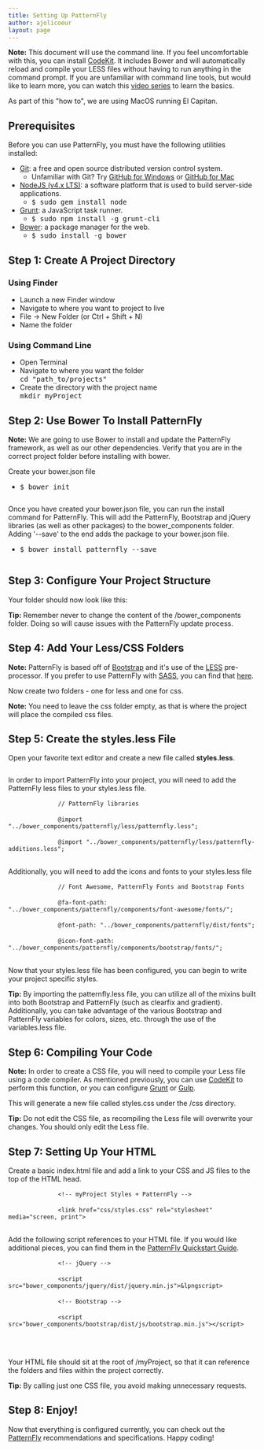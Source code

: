 ```yaml
---
title: Setting Up PatternFly
author: ajolicoeur
layout: page
---
```

<div class="well">
  <p>
    <b>Note:</b>
    This document will use the command line. If you feel uncomfortable with this, you can install <a href="https://incident57.com/codekit/" target="top">CodeKit</a>. It includes Bower and will automatically reload and compile your LESS files without having to run anything in the command prompt.
    If you are unfamiliar with command line tools, but would like to learn more, you can watch this <a href="https://www.youtube.com/playlist?list=PLLnpHn493BHGmEYzbjWPJsnRMhvs-PSYG" target="top">video series</a> to learn the basics.
  </p>
  <p>As part of this "how to", we are using MacOS running El Capitan.</p>
</div>
<div class="row">
  <div class="col-md-12">
    <h2>Prerequisites</h2>
    <div class="row">
      <div class="col-xs-12 col-sm-12 col-md-12">
        <p>Before you can use PatternFly, you must have the following utilities installed:</p>
        <ul>
          <li><a href="https://git-scm.com/downloads" target="top">Git</a>: a free and open source distributed version control system.
            <ul>
              <li>Unfamiliar with Git? Try <a href="https://desktop.github.com/" target="top">GitHub for Windows</a> or <a href="https://desktop.github.com/" target="top">GitHub for Mac</a></li>
            </ul>
          </li>
          <li><a href="https://nodejs.org/en/" target="top">NodeJS (v4.x LTS)</a>: a software platform that is used to build server-side applications.
            <ul>
              <li>
                <kbd>$ sudo gem install node</kbd>
              </li>
            </ul>
          </li>
          <li><a href="http://gruntjs.com/getting-started" target="top">Grunt</a>: a JavaScript task runner.
            <ul>
              <li>
                <kbd>$ sudo npm install -g grunt-cli</kbd>
              </li>
            </ul>
          </li>
          <li><a href="https://bower.io/#installing-bower" target="top">Bower</a>: a package manager for the web.
            <ul>
              <li>
                <kbd>$ sudo install -g bower</kbd>
              </li>
            </ul>
          </li>
        </ul>
      </div>
    </div>
  </div>
</div>
<div class="row">
  <div class="col-md-12">
    <h2>Step 1: Create A Project Directory</h2>
    <div class="row">
      <div class="col-xs-12 col-sm-12 col-md-6">
        <h3>Using Finder</h3>
        <ul>
          <li>Launch a new Finder window</li>
          <li>Navigate to where you want to project to live</li>
          <li>File -> New Folder (or Ctrl + Shift + N)</li>
          <li>Name the folder</li>
        </ul>
      </div>
      <div class="col-xs-12 col-sm-12 col-md-6">
        <h3>Using Command Line</h3>
        <p>
          <ul>
            <li>Open Terminal</li>
            <li>Navigate to where you want the folder<br />
              <kbd>
                cd "path_to/projects"
              </kbd>
            </li>
            <li>Create the directory with the project name<br/>
              <kbd>
                mkdir myProject
              </kbd>
            </li>
          </ul>
        </p>
      </div>
    </div>
  </div>
</div>
<div class="row">
  <div class="col-md-12">
    <h2>Step 2: Use Bower To Install PatternFly</h2>
    <div class="row">
      <div class="col-xs-12 col-sm-12 col-md-12">
        <div class="well">
          <b>Note:</b> We are going to use Bower to install and update the PatternFly framework, as well as our other dependencies. Verify that you are in the correct project folder before installing with bower.
        </div>
      </div>
      <div class="col-xs-12 col-sm-12 col-md-12">
        <p>Create your bower.json file
          <ul>
            <li>
              <kbd>$ bower init</kbd>
            </li>
          </ul>
        </p>
      </div>
      <div class="col-sm-12 col-md-12 section-img">
        <img src="{{ site.baseurl}}assets/img/get-started-myProject_bower.png" alt="">
      </div>
      <div class="col-xs-12 col-sm-12 col-md-12">
        <p>Once you have created your bower.json file, you can run the install command for PatternFly. This will add the PatternFly, Bootstrap and jQuery libraries (as well as other packages) to the bower_components folder. Adding '--save' to the end adds the package to your bower.json file.
          <ul>
            <li>
              <kbd>$ bower install patternfly --save</kbd>
            </li>
          </ul>
        </p>
      </div>
      <div class="col-sm-12 col-md-12 section-img">
        <img src="{{ site.baseurl}}assets/img/get-started-bower-init.png" alt="">
      </div>
    </div>
  </div>
</div>
<div class="row">
  <div class="col-md-12">
    <h2>Step 3: Configure Your Project Structure</h2>
    <div class="row">
      <div class="col-xs-12 col-sm-12 col-md-12">
        <p>Your folder should now look like this:</p>
        <div class="col-sm-8 col-md-8 section-img">
          <img src="{{ site.baseurl}}assets/img/get-started-file-structure.png" alt="">
        </div>
        <div class="col-sm-4 col-md-4">
          <b>Tip:</b> Remember never to change the content of the /bower_components folder. Doing so will cause issues with the PatternFly update process.
        <div>
      </div>
    </div>
  </div>
</div>
<div class="row">
  <div class="col-md-12">
    <h2>Step 4: Add Your Less/CSS Folders</h2>
    <div class="row">
      <div class="col-xs-12 col-sm-12 col-md-12">
        <div class="well col-md-12">
          <b>Note:</b> PatternFly is based off of <a href="https://www.getbootstrap.com" target="top">Bootstrap</a> and it's use of the <a href="http://lesscss.org/" target="top">LESS</a> pre-processor.
          If you prefer to use PatternFly with <a href="http://sass-lang.com/" target="top">SASS</a>, you can find that <a href="https://github.com/patternfly/patternfly-sass" target="top">here</a>.
        </div>
      </div>
      <div class="col-xs-12 col-sm-12 col-md-12">
        <p>Now create two folders - one for less and one for css.</p>
        <div class="col-sm-8 col-md-8 section-img">
          <img src="{{ site.baseurl}}assets/img/get-started-add-styles.png" alt="">
        </div>
        <div class="col-sm-4 col-md-4">
          <b>Note:</b> You need to leave the css folder empty, as that is where the project will place the compiled css files.
        <div>
      </div>
    </div>
  </div>
</div>
<div class="row">
  <div class="col-md-12">
    <h2>Step 5: Create the styles.less File</h2>
    <div class="row">
      <div class="col-xs-12 col-sm-12 col-md-12">
        <p>Open your favorite text editor and create a new file called <b>styles.less</b>.</p>
        <div class="col-sm-8 col-md-8 section-img">
          <img src="{{ site.baseurl}}assets/img/get-started-create-styles.png" alt="">
        </div>
      </div>
    </div>
  </div>
  <div class="col-md-12">
    <div class="row">
      <div class="col-xs-12 col-sm-12 col-md-12">
        <p>In order to import PatternFly into your project, you will need to add the PatternFly less files to your styles.less file.</p>
        <p>
          <pre>
            <code>// PatternFly libraries</code><br />
            <code>@import "../bower_components/patternfly/less/patternfly.less";</code><br />
            <code>@import "../bower_components/patternfly/less/patternfly-additions.less";</code>
          </pre>
        </p>
      </div>
      <div class="col-xs-12 col-sm-12 col-md-12">
        <p>Additionally, you will need to add the icons and fonts to your styles.less file</p>
        <p>
          <pre>
            <code>// Font Awesome, PatternFly Fonts and Bootstrap Fonts</code><br />
            <code>@fa-font-path: "../bower_components/patternfly/components/font-awesome/fonts/";</code><br />
            <code>@font-path: "../bower_components/patternfly/dist/fonts";</code><br />
            <code>@icon-font-path: "../bower_components/patternfly/components/bootstrap/fonts/";</code>
          </pre>
        </p>
        <p>
          Now that your styles.less file has been configured, you can begin to write your project specific styles.
          <div class="well">
            <b>Tip:</b> By importing the patternfly.less file, you can utilize all of the mixins built into both Bootstrap and PatternFly (such as clearfix and gradient). Additionally, you can take advantage of the various Bootstrap and PatternFly variables for colors, sizes, etc. through the use of the variables.less file.
          </div>
        </p>
      </div>
    </div>
  </div>
</div>
<div class="row">
  <div class="col-md-12">
    <h2>Step 6: Compiling Your Code</h2>
    <div class="row">
      <div class="col-xs-12 col-sm-12 col-md-12">
        <p>
          <div class="well">
            <b>Note:</b> In order to create a CSS file, you will need to compile your Less file using a code compiler. As mentioned previously, you can use <a href="https://incident57.com/codekit/" target="top">CodeKit</a> to perform this function, or you can configure <a href="http://gruntjs.com/" target="top">Grunt</a> or <a href="http://gulpjs.com/" target="top">Gulp</a>.
          </div>
        </p>
      </div>
      <div class="col-xs-12 col-sm-12 col-md-12">
        <p>This will generate a new file called styles.css under the /css directory.</p>
        <div class="col-sm-8 col-md-8 section-img">
          <img src="{{ site.baseurl}}assets/img/get-started-compile.png" alt="">
        </div>
        <div class="col-sm-4 col-md-4">
          <b>Tip:</b> Do not edit the CSS file, as recompiling the Less file will overwrite your changes. You should only edit the Less file.
        <div>
      </div>
    </div>
  </div>
</div>
<div class="row">
  <div class="col-md-12">
    <h2>Step 7: Setting Up Your HTML</h2>
    <div class="row">
      <div class="col-xs-12 col-sm-12 col-md-12">
        <p>
          Create a basic index.html file and add a link to your CSS and JS files to the top of the HTML head.
        </p>
          <pre>
            <code>&lt;!-- myProject Styles + PatternFly --&gt;</code><br />
            <code>&lt;link href="css/styles.css" rel="stylesheet" media="screen, print"&gt;</code>
          </pre>
        <p>
          Add the following script references to your HTML file. If you would like additional pieces, you can find them in the <a href="https://github.com/patternfly/patternfly/blob/master/QUICKSTART.md">PatternFly Quickstart Guide</a>.
        </p>
        <p>
          <pre>
            <code>&lt;!-- jQuery --&gt;</code><br />
            <code>&lt;script src="bower_components/jquery/dist/jquery.min.js"&gt;&lpngscript&gt;</code><br />
            <code>&lt;!-- Bootstrap --&gt;</code><br />
            <code>&lt;script src="bower_components/bootstrap/dist/js/bootstrap.min.js"&gt;&lt;/script&gt;</code>
          </pre>
        </p>
        <div class="col-sm-8 col-md-8 section-img">
          <img src="{{ site.baseurl}}assets/img/get-started-header.png" alt="">
        </div>
      </div>
    </div>
    <br />
    <div class="row">
      <div class="col-xs-12 col-sm-12 col-md-12">
        <p>
          Your HTML file should sit at the root of /myProject, so that it can reference the folders and files within the project correctly.
        </p>
        <div class="col-sm-8 col-md-8 section-img">
          <img src="{{ site.baseurl}}assets/img/get-started-html.png" alt="">
        </div>
        <div class="col-sm-4 col-md-4">
          <b>Tip:</b> By calling just one CSS file, you avoid making unnecessary requests.
        <div>
      </div>
    </div>
  </div>
</div>
<div class="row">
  <div class="col-md-12">
    <h2>Step 8: Enjoy!</h2>
    <div class="row">
      <div class="col-xs-12 col-sm-12 col-md-12">
        <p>
          Now that everything is configured currently, you can check out the <a href="https://www.patternfly.org/" target="top">PatternFly</a> recommendations and specifications. Happy coding!
        </p>
      </div>
    </div>
  </div>
</div>

